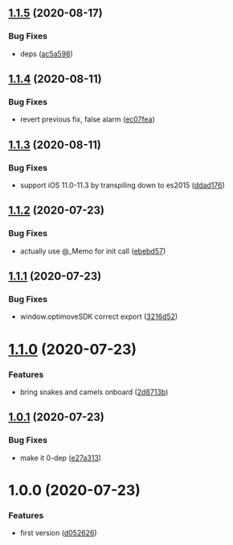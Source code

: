 ## [1.1.5](https://github.com/NaturalCycles/optimove-websdk/compare/v1.1.4...v1.1.5) (2020-08-17)


### Bug Fixes

* deps ([ac5a598](https://github.com/NaturalCycles/optimove-websdk/commit/ac5a598c4ba38cdf4ed949f2dfe3a5770e3b1350))

## [1.1.4](https://github.com/NaturalCycles/optimove-websdk/compare/v1.1.3...v1.1.4) (2020-08-11)


### Bug Fixes

* revert previous fix, false alarm ([ec07fea](https://github.com/NaturalCycles/optimove-websdk/commit/ec07fea05d55e94c1f35fe1781e851d8c53f9918))

## [1.1.3](https://github.com/NaturalCycles/optimove-websdk/compare/v1.1.2...v1.1.3) (2020-08-11)


### Bug Fixes

* support iOS 11.0-11.3 by transpiling down to es2015 ([ddad176](https://github.com/NaturalCycles/optimove-websdk/commit/ddad1768ca4077b56e17bee0d138a3bb07b7178e))

## [1.1.2](https://github.com/NaturalCycles/optimove-websdk/compare/v1.1.1...v1.1.2) (2020-07-23)


### Bug Fixes

* actually use @_Memo for init call ([ebebd57](https://github.com/NaturalCycles/optimove-websdk/commit/ebebd57198644488dc1cf83403eb8f71ebb91104))

## [1.1.1](https://github.com/NaturalCycles/optimove-websdk/compare/v1.1.0...v1.1.1) (2020-07-23)


### Bug Fixes

* window.optimoveSDK correct export ([3216d52](https://github.com/NaturalCycles/optimove-websdk/commit/3216d5226833bab60130c910124a03fb4a513f6f))

# [1.1.0](https://github.com/NaturalCycles/optimove-websdk/compare/v1.0.1...v1.1.0) (2020-07-23)


### Features

* bring snakes and camels onboard ([2d8713b](https://github.com/NaturalCycles/optimove-websdk/commit/2d8713bd92e27ee3d594ba2749f43efec3f74308))

## [1.0.1](https://github.com/NaturalCycles/optimove-websdk/compare/v1.0.0...v1.0.1) (2020-07-23)


### Bug Fixes

* make it 0-dep ([e27a313](https://github.com/NaturalCycles/optimove-websdk/commit/e27a3133008aab8d9d76fccacd2dd062970035c1))

# 1.0.0 (2020-07-23)


### Features

* first version ([d052626](https://github.com/NaturalCycles/optimove-websdk/commit/d052626ba8082c8e73bf52300415a285b6215638))
